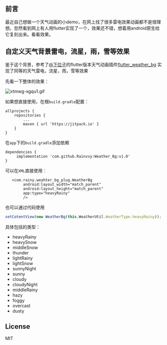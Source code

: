 ## 前言

最近自己想做一个天气动画的小demo，在网上找了很多雷电效果动画都不是很理想。忽然看到网上有人用flutter实现了一个，效果还不错，想着用android原生给它复刻出来。看看效果。

## 自定义天气背景雷电，流星，雨，雪等效果

鉴于这个背景，参考了[@下位子](https://github.com/xiaweizi)的flutter版本天气动画插件[flutter_weather_bg](https://github.com/xiaweizi/flutter_weather_bg)
实现了同等的天气雷电，流星，雨，雪等效果

先看一下整体的效果：

![xtmwg-xgqu1.gif](https://upload-images.jianshu.io/upload_images/19328990-c390adb622287580.gif?imageMogr2/auto-orient/strip)

如果想直接使用，在根`build.gradle`配置：

	allprojects {
		repositories {
			...
			maven { url 'https://jitpack.io' }
		}
	}

在`app`下的`build.gradle`添加依赖

	dependencies {
		 implementation 'com.github.Rainvvy:Weather_Bg:v1.0'
	}

可以在`XML`直接使用：

       <com.rainy.weahter_bg_plug.WeatherBg
            android:layout_width="match_parent"
            android:layout_height="match_parent"
            app:type="heavyRainy"
            />

也可以通过代码使用
  ```javascript
  setCotentView(new WeatherBg(this,WeatherUtil.WeatherType.heavyRainy));
  ```
具体包括的类型：
- heavyRainy
- heavySnow
- middleSnow
- thunder
- lightRainy
- lightSnow
- sunnyNight
- sunny
- cloudy
- cloudyNight
- middleRainy
- hazy
- foggy
- overcast
- dusty

## License

MIT

